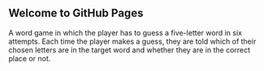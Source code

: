 ## Welcome to GitHub Pages

A word game in which the player has to guess a five-letter word in six attempts. Each time the player makes a guess, they are told which of their chosen letters are in the target word and whether they are in the correct place or not. 
